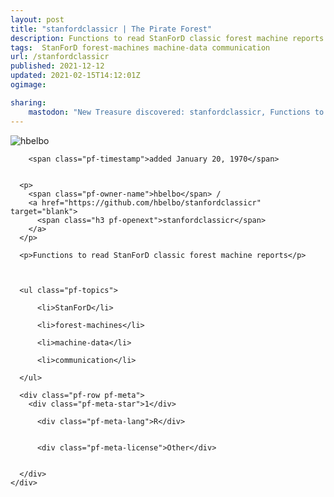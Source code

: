 ```yaml
---
layout: post
title: "stanfordclassicr | The Pirate Forest"
description: Functions to read StanForD classic forest machine reports
tags:  StanForD forest-machines machine-data communication
url: /stanfordclassicr
published: 2021-12-12
updated: 2021-02-15T14:12:01Z
ogimage: 

sharing:
    mastodon: "New Treasure discovered: stanfordclassicr, Functions to read StanForD classic forest machine reports"
---
```


<div class="pf-night-sky-spacer">
    <div id="pf-night-sky" data-stars="1" data-owner="hbelbo" data-repo="stanfordclassicr"></div>
    <div class="">
        <dialog>
            Inhalt des Dialogs
        </dialog>
    </div>
</div>

<div class="pf-ship-list">
    <div class="pf-row pf-pirate pf-small-column" data-pirate-id="7SZ4Ojghsbd3TuZarR8xg">
    <div>
      <!--<a href="https://github.com/hbelbo" target="blank">-->
        <div class="pf-pirate-avatar">
          <div class="pf-cross pf-clickable"  onclick="collect('7SZ4Ojghsbd3TuZarR8xg'); return false;"></div>
          <img src="https://avatars.githubusercontent.com/u/61940406?v=4" title="hbelbo" alt="hbelbo"/>
      </div>
      <!--</a>
      <div class="pf-pirate-actions">
        <a class="pf-treasure-add"  title="save in my treasure chest" onclick="collect('7SZ4Ojghsbd3TuZarR8xg'); return false;" href="#">
          <img src="./assets/coin.svg" alt="treasure"/>
        </a>
        <a class="pf-treasure-remove" onclick="throwAway('7SZ4Ojghsbd3TuZarR8xg'); return false;">remove</a>
      </div>-->
    </div>
    <div class="pf-ship">
      
        <span class="pf-timestamp">added January 20, 1970</span>
      
      
      <p>
        <span class="pf-owner-name">hbelbo</span> / 
        <a href="https://github.com/hbelbo/stanfordclassicr" target="blank">
          <span class="h3 pf-openext">stanfordclassicr</span>
        </a>
      </p>

      <p>Functions to read StanForD classic forest machine reports</p>

      

      <ul class="pf-topics">
        
          <li>StanForD</li>
        
          <li>forest-machines</li>
        
          <li>machine-data</li>
        
          <li>communication</li>
        
      </ul>

      <div class="pf-row pf-meta">
        <div class="pf-meta-star">1</div>
        
          <div class="pf-meta-lang">R</div>
        
        
          <div class="pf-meta-license">Other</div>
        
        
      </div>
    </div>
  </div>
</div>